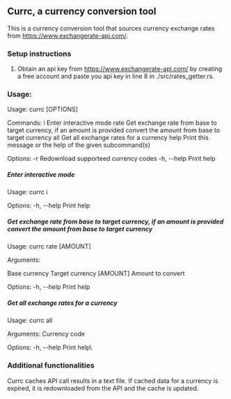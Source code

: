 ## Currc, a currency conversion tool

This is a currency conversion tool that sources currency exchange rates from https://www.exchangerate-api.com/.

### Setup instructions

1. Obtain an api key from https://www.exchangerate-api.com/ by creating a free account and paste you api key in line 8 in ./src/rates_getter.rs.

### Usage:

Usage: currc [OPTIONS] <COMMAND>

Commands:
  i     Enter interactive mode
  rate  Get exchange rate from base to target currency, if an amount is provided convert the amount from base to target currency
  all   Get all exchange rates for a currency
  help  Print this message or the help of the given subcommand(s)

Options:
  -r          Redownload supporteed currency codes
  -h, --help  Print help

##### Enter interactive mode

Usage: currc i

Options:
  -h, --help  Print help

##### Get exchange rate from base to target currency, if an amount is provided convert the amount from base to target currency

Usage: currc rate <BASE> <TARGET> [AMOUNT]

Arguments:
  <BASE>    Base currency
  <TARGET>  Target currency
  [AMOUNT]  Amount to convert

Options:
  -h, --help  Print help

##### Get all exchange rates for a currency

Usage: currc all <CURR>

Arguments:
  <CURR>  Currency code

Options:
  -h, --help  Print help\

### Additional functionalities

Currc caches API call results in a text file. If cached data for a currency is expired, it is redownloaded from the API and the cache is updated.
